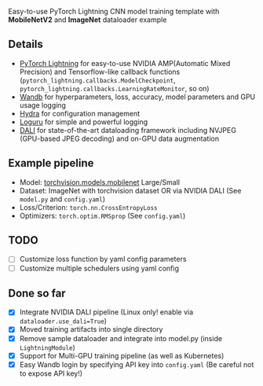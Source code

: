 Easy-to-use PyTorch Lightning CNN model training template with **MobileNetV2** and **ImageNet** dataloader example

## Details
- [PyTorch Lightning](https://www.pytorchlightning.ai/) for easy-to-use NVIDIA AMP(Automatic Mixed Precision) and Tensorflow-like callback functions (`pytorch_lightning.callbacks.ModelCheckpoint`, `pytorch_lightning.callbacks.LearningRateMonitor`, so on)
- [Wandb](https://wandb.ai) for hyperparameters, loss, accuracy, model parameters and GPU usage logging
- [Hydra](https://github.com/facebookresearch/hydra) for configuration management
- [Loguru](https://github.com/Delgan/loguru) for simple and powerful logging
- [DALI](https://github.com/NVIDIA/DALI) for state-of-the-art dataloading framework including NVJPEG (GPU-based JPEG decoding) and on-GPU data augmentation

## Example pipeline
- Model: [torchvision.models.mobilenet](https://pytorch.org/vision/stable/_modules/torchvision/models/mobilenetv2.html) Large/Small
- Dataset: ImageNet with torchvision dataset OR via NVIDIA DALI (See `model.py` and `config.yaml`)
- Loss/Criterion: `torch.nn.CrossEntropyLoss`
- Optimizers: `torch.optim.RMSprop` (See `config.yaml`)

## TODO
- [ ] Customize loss function by yaml config parameters
- [ ] Customize multiple schedulers using yaml config

## Done so far
- [X] Integrate NVIDIA DALI pipeline (Linux only! enable via `dataloader.use_dali=True`)
- [X] Moved training artifacts into single directory
- [X] Remove sample dataloader and integrate into model.py (inside `LightningModule`)
- [X] Support for Multi-GPU training pipeline (as well as Kubernetes)
- [X] Easy Wandb login by specifying API key into `config.yaml` (Be careful not to expose API key!)